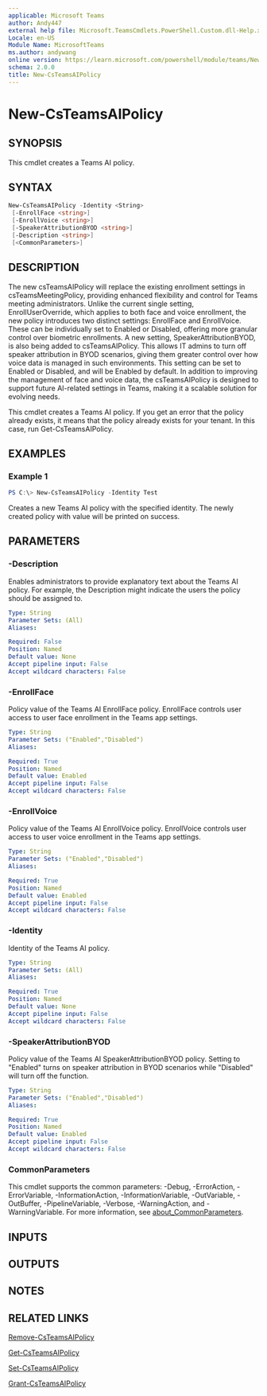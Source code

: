 ```yaml
---
applicable: Microsoft Teams
author: Andy447
external help file: Microsoft.TeamsCmdlets.PowerShell.Custom.dll-Help.xml
Locale: en-US
Module Name: MicrosoftTeams
ms.author: andywang
online version: https://learn.microsoft.com/powershell/module/teams/New-CsTeamsAIPolicy
schema: 2.0.0
title: New-CsTeamsAIPolicy
---
```


# New-CsTeamsAIPolicy

## SYNOPSIS
This cmdlet creates a Teams AI policy.

## SYNTAX

```powershell
New-CsTeamsAIPolicy -Identity <String> 
 [-EnrollFace <string>]
 [-EnrollVoice <string>]
 [-SpeakerAttributionBYOD <string>]
 [-Description <string>]
 [<CommonParameters>]
```

## DESCRIPTION

The new csTeamsAIPolicy will replace the existing enrollment settings in csTeamsMeetingPolicy, providing enhanced flexibility and control for Teams meeting administrators. Unlike the current single setting, EnrollUserOverride, which applies to both face and voice enrollment, the new policy introduces two distinct settings: EnrollFace and EnrollVoice. These can be individually set to Enabled or Disabled, offering more granular control over biometric enrollments. A new setting, SpeakerAttributionBYOD, is also being added to csTeamsAIPolicy. This allows IT admins to turn off speaker attribution in BYOD scenarios, giving them greater control over how voice data is managed in such environments. This setting can be set to Enabled or Disabled, and will be Enabled by default. In addition to improving the management of face and voice data, the csTeamsAIPolicy is designed to support future AI-related settings in Teams, making it a scalable solution for evolving needs.

This cmdlet creates a Teams AI policy. If you get an error that the policy already exists, it means that the policy already exists for your tenant. In this case, run Get-CsTeamsAIPolicy.

## EXAMPLES

### Example 1
```powershell
PS C:\> New-CsTeamsAIPolicy -Identity Test
```
Creates a new Teams AI policy with the specified identity.
The newly created policy with value will be printed on success.

## PARAMETERS

### -Description
Enables administrators to provide explanatory text about the Teams AI policy.
For example, the Description might indicate the users the policy should be assigned to.
```yaml
Type: String
Parameter Sets: (All)
Aliases:

Required: False
Position: Named
Default value: None
Accept pipeline input: False
Accept wildcard characters: False
```

### -EnrollFace
Policy value of the Teams AI EnrollFace policy. EnrollFace controls user access to user face enrollment in the Teams app settings.

```yaml
Type: String
Parameter Sets: ("Enabled","Disabled")
Aliases:

Required: True
Position: Named
Default value: Enabled
Accept pipeline input: False
Accept wildcard characters: False
```

### -EnrollVoice
Policy value of the Teams AI EnrollVoice policy. EnrollVoice controls user access to user voice enrollment in the Teams app settings.

```yaml
Type: String
Parameter Sets: ("Enabled","Disabled")
Aliases:

Required: True
Position: Named
Default value: Enabled
Accept pipeline input: False
Accept wildcard characters: False
```

### -Identity
Identity of the Teams AI policy.

```yaml
Type: String
Parameter Sets: (All)
Aliases:

Required: True
Position: Named
Default value: None
Accept pipeline input: False
Accept wildcard characters: False
```

### -SpeakerAttributionBYOD
Policy value of the Teams AI SpeakerAttributionBYOD policy. Setting to "Enabled" turns on speaker attribution in BYOD scenarios while "Disabled" will turn off the function. 

```yaml
Type: String
Parameter Sets: ("Enabled","Disabled")
Aliases:

Required: True
Position: Named
Default value: Enabled
Accept pipeline input: False
Accept wildcard characters: False
```

### CommonParameters
This cmdlet supports the common parameters: -Debug, -ErrorAction, -ErrorVariable, -InformationAction, -InformationVariable, -OutVariable, -OutBuffer, -PipelineVariable, -Verbose, -WarningAction, and -WarningVariable. For more information, see [about_CommonParameters](https://go.microsoft.com/fwlink/?LinkID=113216).

## INPUTS

## OUTPUTS

## NOTES

## RELATED LINKS
[Remove-CsTeamsAIPolicy](https://learn.microsoft.com/powershell/module/teams/remove-csteamsaipolicy)

[Get-CsTeamsAIPolicy](https://learn.microsoft.com/powershell/module/teams/get-csteamsaipolicy)

[Set-CsTeamsAIPolicy](https://learn.microsoft.com/powershell/module/teams/set-csteamsaipolicy)

[Grant-CsTeamsAIPolicy](https://learn.microsoft.com/powershell/module/teams/grant-csteamsaipolicy)
